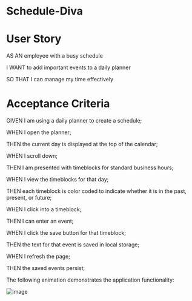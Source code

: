 # Schedule-Diva

# User Story
<p> AS AN employee with a busy schedule <p>
<p> I WANT to add important events to a daily planner <p>
<p> SO THAT I can manage my time effectively <p>

# Acceptance Criteria
<p> GIVEN I am using a daily planner to create a schedule; <p>
<p> WHEN I open the planner; <p>
<p> THEN the current day is displayed at the top of the calendar; <p>
<p> WHEN I scroll down; <p>
<p> THEN I am presented with timeblocks for standard business hours; <p>
<p> WHEN I view the timeblocks for that day; <p>
<p> THEN each timeblock is color coded to indicate whether it is in the past, present, or future; <p>
<p> WHEN I click into a timeblock; <p>
<p> THEN I can enter an event; <p>
<p> WHEN I click the save button for that timeblock; <p>
<p> THEN the text for that event is saved in local storage; <p>
<p> WHEN I refresh the page; <p>
<p> THEN the saved events persist; <p>

The following animation demonstrates the application functionality:

![image](https://user-images.githubusercontent.com/77510702/110276568-a11d4400-7f90-11eb-8385-7201d2249868.png)
